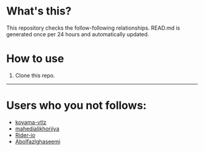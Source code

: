 # What's this?
This repository checks the follow-following relationships.
READ.md is generated once per 24 hours and automatically updated.
# How to use
1. Clone this repo.
 
 --- 
 
 # Users who you not follows: 
  
- [koyama-vtlz](https://github.com/koyama-vtlz/) 
- [mahedialikhorjiya](https://github.com/mahedialikhorjiya/) 
- [Rider-io](https://github.com/Rider-io/) 
- [Abolfazlghaseemi](https://github.com/Abolfazlghaseemi/) 
